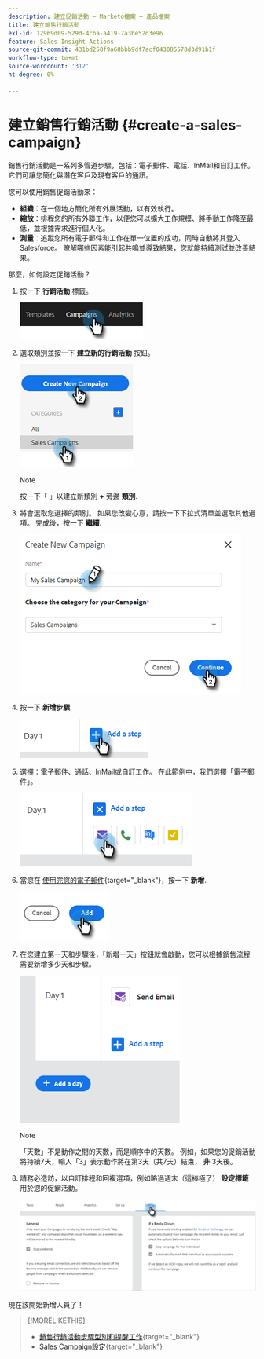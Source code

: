 ```yaml
---
description: 建立促銷活動 — Marketo檔案 — 產品檔案
title: 建立銷售行銷活動
exl-id: 12969d09-529d-4cba-a419-7a3be52d3e96
feature: Sales Insight Actions
source-git-commit: 431bd258f9a68bbb9df7acf043085578d3d91b1f
workflow-type: tm+mt
source-wordcount: '312'
ht-degree: 0%

---
```


# 建立銷售行銷活動 {#create-a-sales-campaign}

銷售行銷活動是一系列多管道步驟，包括：電子郵件、電話、InMail和自訂工作。 它們可讓您簡化與潛在客戶及現有客戶的通訊。

您可以使用銷售促銷活動來：

* **組織**：在一個地方簡化所有外展活動，以有效執行。
* **縮放**：排程您的所有外聯工作，以便您可以擴大工作規模、將手動工作降至最低，並根據需求進行個人化。
* **測量**：追蹤您所有電子郵件和工作在單一位置的成功，同時自動將其登入Salesforce。 瞭解哪些因素能引起共鳴並導致結果，您就能持續測試並改善結果。

那麼，如何設定促銷活動？

1. 按一下 **行銷活動** 標籤。

   ![](assets/create-a-sales-campaign-1.png)

1. 選取類別並按一下 **建立新的行銷活動** 按鈕。

   ![](assets/create-a-sales-campaign-2.png)

   >[!NOTE]
   >
   >按一下「 」以建立新類別 **+** 旁邊 **類別**.

1. 將會選取您選擇的類別。 如果您改變心意，請按一下下拉式清單並選取其他選項。 完成後，按一下 **繼續**.

   ![](assets/create-a-sales-campaign-3.png)

1. 按一下 **新增步驟**.

   ![](assets/create-a-sales-campaign-4.png)

1. 選擇：電子郵件、通話、InMail或自訂工作。 在此範例中，我們選擇「電子郵件」。

   ![](assets/create-a-sales-campaign-5.png)

1. 當您在 [使用完您的電子郵件](/help/marketo/product-docs/marketo-sales-insight/actions/campaigns/sales-campaign-step-types-and-reminder-tasks.md#email){target="_blank"}，按一下 **新增**.

   ![](assets/create-a-sales-campaign-6.png)

1. 在您建立第一天和步驟後，「新增一天」按鈕就會啟動，您可以根據銷售流程需要新增多少天和步驟。

   ![](assets/create-a-sales-campaign-7.png)

   >[!NOTE]
   >
   >「天數」不是動作之間的天數，而是順序中的天數。 例如，如果您的促銷活動將持續7天，輸入「3」表示動作將在第3天（共7天）結束， **非** 3天後。

1. 請務必造訪，以自訂排程和回複選項，例如略過週末（這棒極了） **設定標籤** 用於您的促銷活動。

   ![](assets/create-a-sales-campaign-8.png)

現在該開始新增人員了！

>[!MORELIKETHIS]
>
>* [銷售行銷活動步驟型別和提醒工作](/help/marketo/product-docs/marketo-sales-insight/actions/campaigns/sales-campaign-step-types-and-reminder-tasks.md){target="_blank"}
>* [Sales Campaign設定](/help/marketo/product-docs/marketo-sales-insight/actions/campaigns/sales-campaign-settings.md){target="_blank"}
